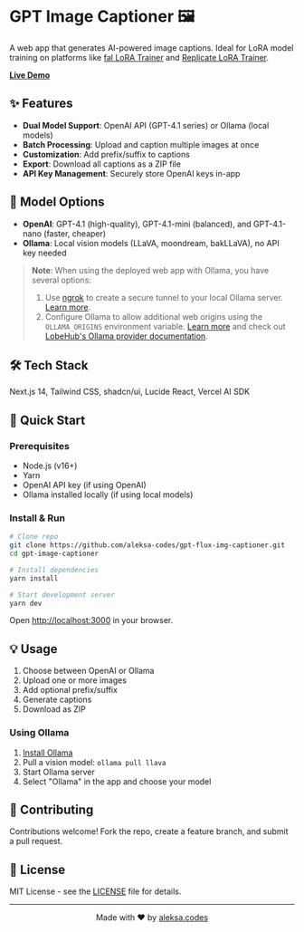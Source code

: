 # GPT Image Captioner 🖼️

A web app that generates AI-powered image captions. Ideal for LoRA model training on platforms like [fal LoRA Trainer](https://fal.ai/models/fal-ai/flux-lora-fast-training) and [Replicate LoRA Trainer](https://replicate.com/ostris/flux-dev-lora-trainer/train).

**[Live Demo](https://gptcaptioner.aleksa.io/)**

## ✨ Features

- **Dual Model Support**: OpenAI API (GPT-4.1 series) or Ollama (local models)
- **Batch Processing**: Upload and caption multiple images at once
- **Customization**: Add prefix/suffix to captions
- **Export**: Download all captions as a ZIP file
- **API Key Management**: Securely store OpenAI keys in-app

## 🧠 Model Options

- **OpenAI**: GPT-4.1 (high-quality), GPT-4.1-mini (balanced), and GPT-4.1-nano (faster, cheaper)
- **Ollama**: Local vision models (LLaVA, moondream, bakLLaVA), no API key needed

> **Note**: When using the deployed web app with Ollama, you have several options:
>
> 1. Use [ngrok](https://ngrok.com/) to create a secure tunnel to your local Ollama server. [Learn more](https://github.com/ollama/ollama/blob/main/docs/faq.md#how-can-i-use-ollama-with-ngrok).
> 2. Configure Ollama to allow additional web origins using the `OLLAMA_ORIGINS` environment variable. [Learn more](https://github.com/ollama/ollama/blob/main/docs/faq.md#how-can-i-allow-additional-web-origins-to-access-ollama) and check out [LobeHub's Ollama provider documentation](https://lobehub.com/docs/usage/providers/ollama).

## 🛠️ Tech Stack

Next.js 14, Tailwind CSS, shadcn/ui, Lucide React, Vercel AI SDK

## 🚀 Quick Start

### Prerequisites

- Node.js (v16+)
- Yarn
- OpenAI API key (if using OpenAI)
- Ollama installed locally (if using local models)

### Install & Run

```bash
# Clone repo
git clone https://github.com/aleksa-codes/gpt-flux-img-captioner.git
cd gpt-image-captioner

# Install dependencies
yarn install

# Start development server
yarn dev
```

Open [http://localhost:3000](http://localhost:3000) in your browser.

## 💡 Usage

1. Choose between OpenAI or Ollama
2. Upload one or more images
3. Add optional prefix/suffix
4. Generate captions
5. Download as ZIP

### Using Ollama

1. [Install Ollama](https://ollama.com/download)
2. Pull a vision model: `ollama pull llava`
3. Start Ollama server
4. Select "Ollama" in the app and choose your model

## 🤝 Contributing

Contributions welcome! Fork the repo, create a feature branch, and submit a pull request.

## 📝 License

MIT License - see the [LICENSE](LICENSE) file for details.

---

<p align="center">Made with ❤️ by <a href="https://github.com/aleksa-codes">aleksa.codes</a></p>
